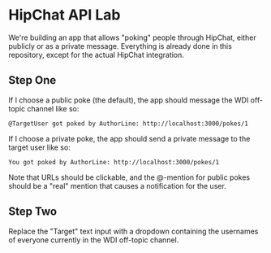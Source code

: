 # HipChat API Lab

We're building an app that allows "poking" people through HipChat, either publicly or as a private message. Everything is already done in this repository, except for the actual HipChat integration.

## Step One

If I choose a public poke (the default), the app should message the WDI off-topic channel like so:

```
@TargetUser got poked by AuthorLine: http://localhost:3000/pokes/1
```

If I choose a private poke, the app should send a private message to the target user like so:

```
You got poked by AuthorLine: http://localhost:3000/pokes/1
```

Note that URLs should be clickable, and the @-mention for public pokes should be a "real" mention that causes a notification for the user.

## Step Two

Replace the "Target" text input with a dropdown containing the usernames of everyone currently in the WDI off-topic channel.
